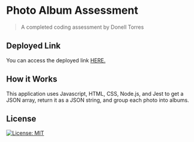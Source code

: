 # Photo Album Assessment
> A completed coding assessment by Donell Torres

## Deployed Link
You can access the deployed link [HERE.](https://donellt.github.io/photo-album-assessment/)

## How it Works
This application uses Javascript, HTML, CSS, Node.js, and Jest to get a JSON array, return it as a JSON string, and group each photo into albums. 

## License
[![License: MIT](https://img.shields.io/badge/License-MIT-yellow.svg)](https://opensource.org/licenses/MIT)

